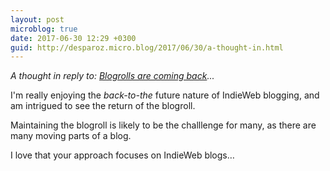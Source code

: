 ```yaml
---
layout: post
microblog: true
date: 2017-06-30 12:29 +0300
guid: http://desparoz.micro.blog/2017/06/30/a-thought-in.html
---
```

<p><em>A thought in reply to: <a class="u-in-reply-to" href="http://boffosocko.com/2017/06/30/blogroll-improvements/">Blogrolls are coming back</a>...</em></p>I'm really enjoying the <em>back-to-the</em> future nature of IndieWeb blogging, and am intrigued to see the return of the blogroll.

Maintaining the blogroll is likely to be the challlenge for many, as there are many moving parts of a blog.

I love that your approach focuses on IndieWeb blogs…
